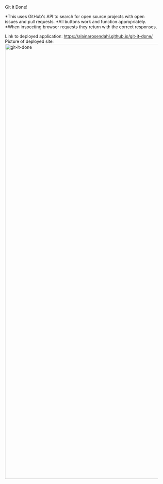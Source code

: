 Git it Done!

*This uses GitHub's API to search for open source projects with open issues and pull requests.
*All buttons work and function appropriately.
*When inspecting browser requests they return with the correct responses.


Link to deployed application: https://alainarosendahl.github.io/git-it-done/
Picture of deployed site:<img width="1429" alt="git-it-done" src="https://user-images.githubusercontent.com/101417047/166080804-95c9ee36-726d-48f6-9815-072d6482e64b.png">
